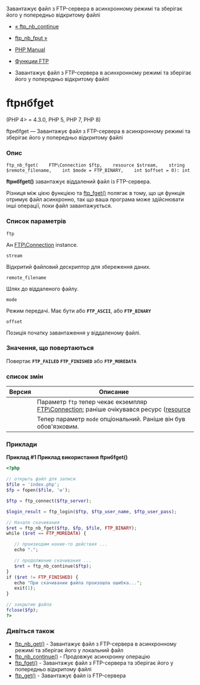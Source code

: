 Завантажує файл з FTP-сервера в асинхронному режимі та зберігає його у попередньо відкритому файлі

-   [« ftp\_nb\_continue](function.ftp-nb-continue.html)
    
-   [ftp\_nb\_fput »](function.ftp-nb-fput.html)
    
-   [PHP Manual](index.html)
    
-   [Функции FTP](ref.ftp.html)
    
-   Завантажує файл з FTP-сервера в асинхронному режимі та зберігає його у попередньо відкритому файлі
    

# ftpнбfget

(PHP 4> = 4.3.0, PHP 5, PHP 7, PHP 8)

ftpнбfget — Завантажує файл з FTP-сервера в асинхронному режимі та зберігає його у попередньо відкритому файлі

### Опис

```methodsynopsis
ftp_nb_fget(    FTP\Connection $ftp,    resource $stream,    string $remote_filename,    int $mode = FTP_BINARY,    int $offset = 0): int
```

**ftpнбfget()** завантажує віддалений файл із FTP-сервера.

Різниця між цією функцією та [ftp\_fget()](function.ftp-fget.html) полягає в тому, що ця функція отримує файл асинхронно, так що ваша програма може здійснювати інші операції, поки файл завантажується.

### Список параметрів

`ftp`

Ан [FTP\\Connection](class.ftp-connection.html) instance.

`stream`

Відкритий файловий дескриптор для збереження даних.

`remote_filename`

Шлях до віддаленого файлу.

`mode`

Режим передачі. Має бути або **`FTP_ASCII`**, або **`FTP_BINARY`**

`offset`

Позиція початку завантаження у віддаленому файлі.

### Значення, що повертаються

Повертає **`FTP_FAILED`** **`FTP_FINISHED`** або **`FTP_MOREDATA`**

### список змін

| Версия | Описание                                                                                                                                              |
|--------|-------------------------------------------------------------------------------------------------------------------------------------------------------|
|        | Параметр `ftp` тепер чекає екземпляр [FTP\\Connection](class.ftp-connection.html); раніше очікувався ресурс ([resource](language.types.resource.html) |
|        | Тепер параметр `mode` опціональний. Раніше він був обов'язковим.                                                                                      |

### Приклади

**Приклад #1 Приклад використання **ftpнбfget()****

```php
<?php

// открыть файл для записи
$file = 'index.php';
$fp = fopen($file, 'w');

$ftp = ftp_connect($ftp_server);

$login_result = ftp_login($ftp, $ftp_user_name, $ftp_user_pass);

// Начало скачивания
$ret = ftp_nb_fget($ftp, $fp, $file, FTP_BINARY);
while ($ret == FTP_MOREDATA) {

   // производим какие-то действия ...
   echo ".";

   // продолжение скачивания ...
   $ret = ftp_nb_continue($ftp);
}
if ($ret != FTP_FINISHED) {
   echo "При скачивании файла произошла ошибка...";
   exit(1);
}

// закрытие файла
fclose($fp);
?>
```

### Дивіться також

-   [ftp\_nb\_get()](function.ftp-nb-get.html) - Завантажує файл з FTP-сервера в асинхронному режимі та зберігає його у локальний файл
-   [ftp\_nb\_continue()](function.ftp-nb-continue.html) - Продовжує асинхронну операцію
-   [ftp\_fget()](function.ftp-fget.html) - Завантажує файл з FTP-сервера та зберігає його у попередньо відкритому файлі
-   [ftp\_get()](function.ftp-get.html) - Завантажує файл із FTP-сервера